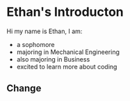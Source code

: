 # Ethan's Introducton
Hi my name is Ethan, I am:
- a sophomore
- majoring in Mechanical Engineering
- also majoring in Business
- excited to learn more about coding

## Change 
